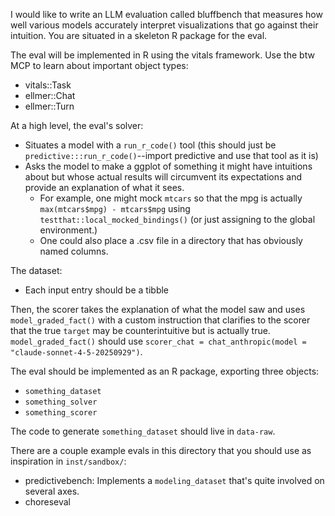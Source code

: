 

I would like to write an LLM evaluation called bluffbench that measures how well various models accurately interpret visualizations that go against their intuition. You are situated in a skeleton R package for the eval.

The eval will be implemented in R using the vitals framework. Use the btw MCP to learn about important object types:

* vitals::Task
* ellmer::Chat
* ellmer::Turn

At a high level, the eval's solver:

* Situates a model with a `run_r_code()` tool (this should just be `predictive:::run_r_code()`--import predictive and use that tool as it is)
* Asks the model to make a ggplot of something it might have intuitions about but whose actual results will circumvent its expectations and provide an explanation of what it sees.
	* For example, one might mock `mtcars` so that the mpg is actually `max(mtcars$mpg) - mtcars$mpg` using `testthat::local_mocked_bindings()` (or just assigning to the global environment.)
	* One could also place a .csv file in a directory that has obviously named columns.

The dataset:

* Each input entry should be a tibble 

Then, the scorer takes the explanation of what the model saw and uses `model_graded_fact()` with a custom instruction that clarifies to the scorer that the true `target` may be counterintuitive but is actually true. `model_graded_fact()` should use `scorer_chat = chat_anthropic(model = "claude-sonnet-4-5-20250929")`.

The eval should be implemented as an R package, exporting three objects:

* `something_dataset`
* `something_solver`
* `something_scorer`

The code to generate `something_dataset` should live in `data-raw`.

There are a couple example evals in this directory that you should use as inspiration in `inst/sandbox/`:

* predictivebench: Implements a `modeling_dataset` that's quite involved on several axes.
* choreseval
